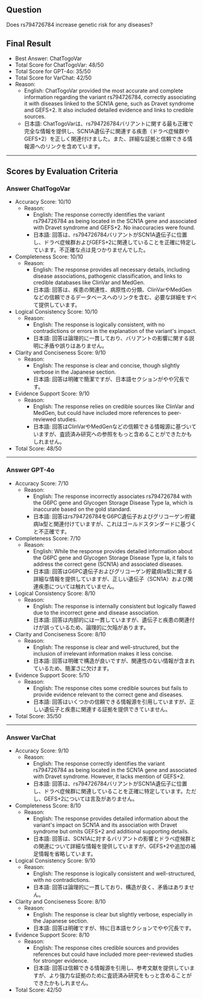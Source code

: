 ## Question

Does rs794726784 increase genetic risk for any diseases?

## Final Result

- Best Answer: ChatTogoVar
- Total Score for ChatTogoVar: 48/50
- Total Score for GPT-4o: 35/50
- Total Score for VarChat: 42/50
- Reason:
  - English: ChatTogoVar provided the most accurate and complete information regarding the variant rs794726784, correctly associating it with diseases linked to the SCN1A gene, such as Dravet syndrome and GEFS+2. It also included detailed evidence and links to credible sources.
  - 日本語: ChatTogoVarは、rs794726784バリアントに関する最も正確で完全な情報を提供し、SCN1A遺伝子に関連する疾患（ドラベ症候群やGEFS+2）を正しく関連付けました。また、詳細な証拠と信頼できる情報源へのリンクを含めています。

---

## Scores by Evaluation Criteria

### Answer ChatTogoVar
- Accuracy Score: 10/10
  - Reason: 
    - English: The response correctly identifies the variant rs794726784 as being located in the SCN1A gene and associated with Dravet syndrome and GEFS+2. No inaccuracies were found.
    - 日本語: 回答は、rs794726784バリアントがSCN1A遺伝子に位置し、ドラベ症候群およびGEFS+2に関連していることを正確に特定しています。不正確な点は見つかりませんでした。
- Completeness Score: 10/10
  - Reason: 
    - English: The response provides all necessary details, including disease associations, pathogenic classification, and links to credible databases like ClinVar and MedGen.
    - 日本語: 回答は、疾患の関連性、病原性の分類、ClinVarやMedGenなどの信頼できるデータベースへのリンクを含む、必要な詳細をすべて提供しています。
- Logical Consistency Score: 10/10
  - Reason: 
    - English: The response is logically consistent, with no contradictions or errors in the explanation of the variant's impact.
    - 日本語: 回答は論理的に一貫しており、バリアントの影響に関する説明に矛盾や誤りはありません。
- Clarity and Conciseness Score: 9/10
  - Reason: 
    - English: The response is clear and concise, though slightly verbose in the Japanese section.
    - 日本語: 回答は明確で簡潔ですが、日本語セクションがやや冗長です。
- Evidence Support Score: 9/10
  - Reason: 
    - English: The response relies on credible sources like ClinVar and MedGen, but could have included more references to peer-reviewed studies.
    - 日本語: 回答はClinVarやMedGenなどの信頼できる情報源に基づいていますが、査読済み研究への参照をもっと含めることができたかもしれません。
- Total Score: 48/50

---

### Answer GPT-4o
- Accuracy Score: 7/10
  - Reason: 
    - English: The response incorrectly associates rs794726784 with the G6PC gene and Glycogen Storage Disease Type Ia, which is inaccurate based on the gold standard.
    - 日本語: 回答はrs794726784をG6PC遺伝子およびグリコーゲン貯蔵病Ia型と関連付けていますが、これはゴールドスタンダードに基づくと不正確です。
- Completeness Score: 7/10
  - Reason: 
    - English: While the response provides detailed information about the G6PC gene and Glycogen Storage Disease Type Ia, it fails to address the correct gene (SCN1A) and associated diseases.
    - 日本語: 回答はG6PC遺伝子およびグリコーゲン貯蔵病Ia型に関する詳細な情報を提供していますが、正しい遺伝子（SCN1A）および関連疾患については触れていません。
- Logical Consistency Score: 8/10
  - Reason: 
    - English: The response is internally consistent but logically flawed due to the incorrect gene and disease association.
    - 日本語: 回答は内部的には一貫していますが、遺伝子と疾患の関連付けが誤っているため、論理的に欠陥があります。
- Clarity and Conciseness Score: 8/10
  - Reason: 
    - English: The response is clear and well-structured, but the inclusion of irrelevant information makes it less concise.
    - 日本語: 回答は明確で構造が良いですが、関連性のない情報が含まれているため、簡潔さに欠けます。
- Evidence Support Score: 5/10
  - Reason: 
    - English: The response cites some credible sources but fails to provide evidence relevant to the correct gene and diseases.
    - 日本語: 回答はいくつかの信頼できる情報源を引用していますが、正しい遺伝子と疾患に関連する証拠を提供できていません。
- Total Score: 35/50

---

### Answer VarChat
- Accuracy Score: 9/10
  - Reason: 
    - English: The response correctly identifies the variant rs794726784 as being located in the SCN1A gene and associated with Dravet syndrome. However, it lacks mention of GEFS+2.
    - 日本語: 回答は、rs794726784バリアントがSCN1A遺伝子に位置し、ドラベ症候群に関連していることを正確に特定しています。ただし、GEFS+2については言及がありません。
- Completeness Score: 8/10
  - Reason: 
    - English: The response provides detailed information about the variant's impact on SCN1A and its association with Dravet syndrome but omits GEFS+2 and additional supporting details.
    - 日本語: 回答は、SCN1Aに対するバリアントの影響とドラベ症候群との関連について詳細な情報を提供していますが、GEFS+2や追加の補足情報を省略しています。
- Logical Consistency Score: 9/10
  - Reason: 
    - English: The response is logically consistent and well-structured, with no contradictions.
    - 日本語: 回答は論理的に一貫しており、構造が良く、矛盾はありません。
- Clarity and Conciseness Score: 8/10
  - Reason: 
    - English: The response is clear but slightly verbose, especially in the Japanese section.
    - 日本語: 回答は明確ですが、特に日本語セクションでやや冗長です。
- Evidence Support Score: 8/10
  - Reason: 
    - English: The response cites credible sources and provides references but could have included more peer-reviewed studies for stronger evidence.
    - 日本語: 回答は信頼できる情報源を引用し、参考文献を提供していますが、より強力な証拠のために査読済み研究をもっと含めることができたかもしれません。
- Total Score: 42/50